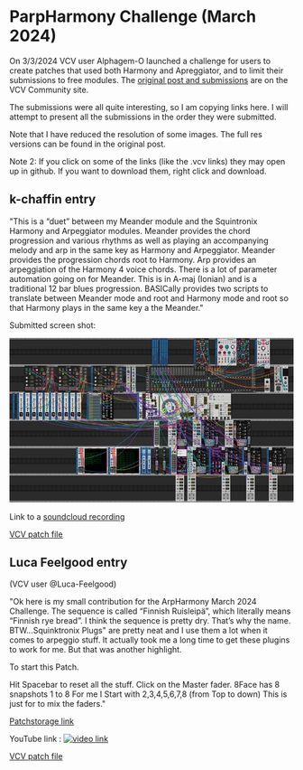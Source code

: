 # ParpHarmony Challenge (March 2024)

On 3/3/2024 VCV user Alphagem-O launched a challenge for users to create patches that used both Harmony and Apreggiator, and to limit their submissions to free modules. The [original post and submissions](https://community.vcvrack.com/t/arpharmony-challenge-march-2024/21722) are on the VCV Community site.

The submissions were all quite interesting, so I am copying links here. I will attempt to present all the submissions in the order they were submitted.

Note that I have reduced the resolution of some images. The full res versions can be found in the original post.

Note 2: If you click on some of the links (like the .vcv links) they may open up in github. If you want to download them, right click and download.

## k-chaffin entry

"This is a “duet” between my Meander module and the Squintronix Harmony and Arpeggiator modules. Meander provides the chord progression and various rhythms as well as playing an accompanying melody and arp in the same key as Harmony and Arpeggiator. Meander provides the progression chords root to Harmony. Arp provides an arpeggiation of the Harmony 4 voice chords. There is a lot of parameter automation going on for Meander. This is in A-maj (Ionian) and is a traditional 12 bar blues progression. BASICally provides two scripts to translate between Meander mode and root and Harmony mode and root so that Harmony plays in the same key a the Meander."

Submitted screen shot:

![screen shot](./k-chaffin.jpeg)

Link to a [soundcloud recording](https://soundcloud.com/cyberpunken/squinktronix-arpharmony-challenge-blues)

[VCV patch file](./Squinktronix%20ArpHarmony%20Challenge%20Blues.vcv)

## Luca Feelgood entry

(VCV user @Luca-Feelgood)

"Ok here is my small contribution for the ArpHarmony March 2024 Challenge. The sequence is called “Finnish Ruisleipä”, which literally means “Finnish rye bread”. I think the sequence is pretty dry. That’s why the name. BTW…Squinktronix Plugs" are pretty neat and I use them a lot when it comes to arpeggio stuff. It actually took me a long time to get these plugins to work for me. But that was another highlight.

To start this Patch.

Hit Spacebar to reset all the stuff. Click on the Master fader. 8Face has 8 snapshots 1 to 8 For me I Start with 2,3,4,5,6,7,8 (from Top to down) This is just for to mix the faders."

[Patchstorage link](https://patchstorage.com/arpharmony-march-2024/)

YouTube link :
[![video link](https://i.ytimg.com/vi/u2y3KtcCMfU/0.jpg)](https://www.youtube.com/watch?v=u2y3KtcCMfU)

[VCV patch file](./Finnish%20Ruisleipä.vcv)

